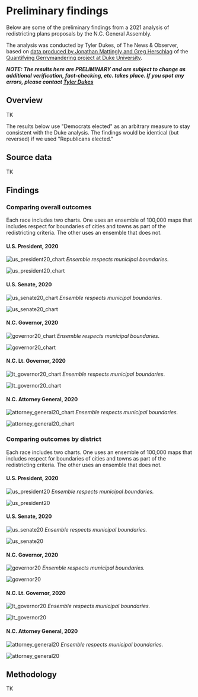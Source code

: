 # Preliminary findings
Below are some of the preliminary findings from a 2021 analysis of redistricting plans proposals by the N.C. General Assembly.

The analysis was conducted by Tyler Dukes, of The News & Observer, based on [data produced by Jonathan Mattingly and Greg Herschlag](https://git.math.duke.edu/gitlab/gjh/redistricting2020results) of the [Quantifying Gerrymandering project at Duke University](https://sites.duke.edu/quantifyinggerrymandering/2021/10/26/the-geopolitical-landscape-of-the-north-carolina-general-assembly/).

***NOTE: The results here are PRELIMINARY and are subject to change as additional verification, fact-checking, etc. takes place. If you spot any errors, please contact [Tyler Dukes](mailto:mtdukes@newsobserver.com)***

## Overview
TK

The results below use "Democrats elected" as an arbitrary measure to stay consistent with the Duke analysis. The findings would be identical (but reversed) if we used "Republicans elected."

## Source data
TK

## Findings

### Comparing overall outcomes
Each race includes two charts. One uses an ensemble of 100,000 maps that includes respect for boundaries of cities and towns as part of the redistricting criteria. The other uses an ensemble that does not.

#### U.S. President, 2020
![us_president20_chart](https://github.com/mtdukes/redistricting2021/blob/main/media/charts/us_president20_mcd.png)
*Ensemble respects municipal boundaries*.

![us_president20_chart](https://github.com/mtdukes/redistricting2021/blob/main/media/charts/us_president20_nomcd.png)


#### U.S. Senate, 2020
![us_senate20_chart](https://github.com/mtdukes/redistricting2021/blob/main/media/charts/us_senate20_mcd.png)
*Ensemble respects municipal boundaries*.

![us_senate20_chart](https://github.com/mtdukes/redistricting2021/blob/main/media/charts/us_senate20_nomcd.png)

#### N.C. Governor, 2020
![governor20_chart](https://github.com/mtdukes/redistricting2021/blob/main/media/charts/governor20_mcd.png)
*Ensemble respects municipal boundaries*.

![governor20_chart](https://github.com/mtdukes/redistricting2021/blob/main/media/charts/governor20_nomcd.png)

#### N.C. Lt. Governor, 2020
![lt_governor20_chart](https://github.com/mtdukes/redistricting2021/blob/main/media/charts/lt_governor20_mcd.png)
*Ensemble respects municipal boundaries*.

![lt_governor20_chart](https://github.com/mtdukes/redistricting2021/blob/main/media/charts/lt_governor20_nomcd.png)

#### N.C. Attorney General, 2020
![attorney_general20_chart](https://github.com/mtdukes/redistricting2021/blob/main/media/charts/attorney_general20_mcd.png)
*Ensemble respects municipal boundaries.*

![attorney_general20_chart](https://github.com/mtdukes/redistricting2021/blob/main/media/charts/attorney_general20_nomcd.png)

### Comparing outcomes by district
Each race includes two charts. One uses an ensemble of 100,000 maps that includes respect for boundaries of cities and towns as part of the redistricting criteria. The other uses an ensemble that does not.

#### U.S. President, 2020
![us_president20](https://github.com/mtdukes/redistricting2021/blob/main/media/charts/box_us_president20_mcd.png)
*Ensemble respects municipal boundaries.*

![us_president20](https://github.com/mtdukes/redistricting2021/blob/main/media/charts/box_us_president20_nomcd.png)

#### U.S. Senate, 2020
![us_senate20](https://github.com/mtdukes/redistricting2021/blob/main/media/charts/box_us_senate20_mcd.png)
*Ensemble respects municipal boundaries.*

![us_senate20](https://github.com/mtdukes/redistricting2021/blob/main/media/charts/box_us_senate20_nomcd.png)

#### N.C. Governor, 2020

![governor20](https://github.com/mtdukes/redistricting2021/blob/main/media/charts/box_governor20_mcd.png)
*Ensemble respects municipal boundaries.*

![governor20](https://github.com/mtdukes/redistricting2021/blob/main/media/charts/box_governor20_nomcd.png)

#### N.C. Lt. Governor, 2020
![lt_governor20](https://github.com/mtdukes/redistricting2021/blob/main/media/charts/box_lt_governor20_mcd.png)
*Ensemble respects municipal boundaries.*

![lt_governor20](https://github.com/mtdukes/redistricting2021/blob/main/media/charts/box_lt_governor20_nomcd.png)

#### N.C. Attorney General, 2020
![attorney_general20](https://github.com/mtdukes/redistricting2021/blob/main/media/charts/box_attorney_general20_mcd.png)
*Ensemble respects municipal boundaries.*

![attorney_general20](https://github.com/mtdukes/redistricting2021/blob/main/media/charts/box_attorney_general20_nomcd.png)

## Methodology
TK